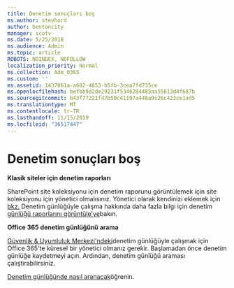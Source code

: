 ```yaml
---
title: Denetim sonuçları boş
ms.author: stevhord
author: bentoncity
manager: scotv
ms.date: 5/25/2018
ms.audience: Admin
ms.topic: article
ROBOTS: NOINDEX, NOFOLLOW
localization_priority: Normal
ms.collection: Adm_O365
ms.custom: ''
ms.assetid: 1437061a-a602-4853-b5fb-3cea7fd735ce
ms.openlocfilehash: befbb9d2de29231f5346284485aa55613d4f687b
ms.sourcegitcommit: b43f77221f47b50c41197a448a9c26c423ce1ad5
ms.translationtype: MT
ms.contentlocale: tr-TR
ms.lasthandoff: 11/15/2019
ms.locfileid: "36517447"
---
```

# <a name="auditing-results-are-blank"></a>Denetim sonuçları boş

 **Klasik siteler için denetim raporları**
  
SharePoint site koleksiyonu için denetim raporunu görüntülemek için site koleksiyonu için yönetici olmalısınız. Yönetici olarak kendinizi eklemek için [bkz.](https://go.microsoft.com/fwlink/?linkid=869390) Denetim günlüğüyle çalışma hakkında daha fazla bilgi için denetim [günlüğü raporlarını görüntüle'ye](https://go.microsoft.com/fwlink/?linkid=395237)bakın. 
  
 **Office 365 denetim günlüğünü arama**
  
[Güvenlik &amp; Uyumluluk Merkezi'ndeki](https://protection.office.com)denetim günlüğüyle çalışmak için Office 365'te küresel bir yönetici olmanız gerekir. Başlamadan önce denetim günlüğe kaydetmeyi açın. Ardından, denetim günlüğü araması çalıştırabilirsiniz. 
  
[Denetim günlüğünde nasıl aranacak](https://go.microsoft.com/fwlink/?linkid=708432)öğrenin.
  

